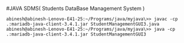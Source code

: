 #JAVA SDMS( Students DataBase Management System )

    abinesh@abinesh-Lenovo-E41-25:~/Programs/java/myjava\>> javac -cp .:mariadb-java-client-3.4.1.jar StudentManagementGUI3.java
    abinesh@abinesh-Lenovo-E41-25:~/Programs/java/myjava\>> java -cp .:mariadb-java-client-3.4.1.jar StudentManagementGUI3
